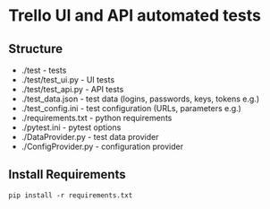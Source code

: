 # Trello UI and API automated tests

## Structure

- ./test - tests
- ./test/test_ui.py - UI tests
- ./test/test_api.py - API tests
- ./test_data.json - test data (logins, passwords, keys, tokens e.g.)
- ./test_config.ini - test configuration (URLs, parameters e.g.)
- ./requirements.txt - python requirements
- ./pytest.ini - pytest options
- ./DataProvider.py - test data provider
- ./ConfigProvider.py - configuration provider


## Install Requirements

`pip install -r requirements.txt`
